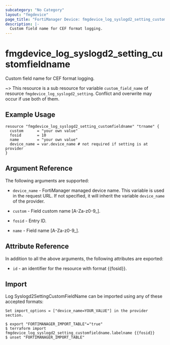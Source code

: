 ```yaml
---
subcategory: "No Category"
layout: "fmgdevice"
page_title: "FortiManager Device: fmgdevice_log_syslogd2_setting_customfieldname"
description: |-
  Custom field name for CEF format logging.
---
```


# fmgdevice_log_syslogd2_setting_customfieldname
Custom field name for CEF format logging.

~> This resource is a sub resource for variable `custom_field_name` of resource `fmgdevice_log_syslogd2_setting`. Conflict and overwrite may occur if use both of them.



## Example Usage

```hcl
resource "fmgdevice_log_syslogd2_setting_customfieldname" "trname" {
  custom      = "your own value"
  fosid       = 10
  name        = "your own value"
  device_name = var.device_name # not required if setting is at provider
}
```

## Argument Reference


The following arguments are supported:

* `device_name` - FortiManager managed device name. This variable is used in the request URL. If not specified, it will inherit the variable `device_name` of the provider.

* `custom` - Field custom name [A-Za-z0-9_].
* `fosid` - Entry ID.
* `name` - Field name [A-Za-z0-9_].


## Attribute Reference

In addition to all the above arguments, the following attributes are exported:
* `id` - an identifier for the resource with format {{fosid}}.

## Import

Log Syslogd2SettingCustomFieldName can be imported using any of these accepted formats:
```
Set import_options = ["device_name=YOUR_VALUE"] in the provider section.

$ export "FORTIMANAGER_IMPORT_TABLE"="true"
$ terraform import fmgdevice_log_syslogd2_setting_customfieldname.labelname {{fosid}}
$ unset "FORTIMANAGER_IMPORT_TABLE"
```

